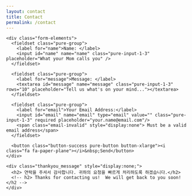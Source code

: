 ```yaml
---
layout: contact
title: Contact
permalink: /contact
---
```


<!-- START HERE -->
   <link rel="stylesheet" href="https://unpkg.com/purecss@1.0.0/build/pure-min.css">
   <link rel="stylesheet" href="https://maxcdn.bootstrapcdn.com/font-awesome/4.4.0/css/font-awesome.min.css">

  <form class="gform pure-form pure-form-stacked" method="POST" data-email="iris@mobigen.com"
   action="https://script.google.com/macros/s/AKfycbziEMeFJJdZCKSWCKVcITNYXD85H3I9vdVHCNG6pQz7RmbckSSl/exec">

    <div class="form-elements">
      <fieldset class="pure-group">
        <label for="name">Name: </label>
        <input id="name" name="name" class="pure-input-1-3" placeholder="What your Mom calls you" />
      </fieldset>

      <fieldset class="pure-group">
        <label for="message">Message: </label>
        <textarea id="message" name="message" class="pure-input-1-3" rows="10" placeholder="Tell us what's on your mind..."></textarea>
      </fieldset>

      <fieldset class="pure-group">
        <label for="email">Your Email Address:</label>
        <input id="email" name="email" type="email" value="" class="pure-input-1-3" required placeholder="your.name@email.com"/>
        <span class="email-invalid" style="display:none"> Must be a valid email address</span>
      </fieldset>

      <button class="button-success pure-button button-xlarge"><i class="fa fa-paper-plane"></i>&nbsp;Send</button>
    </div>

    <div class="thankyou_message" style="display:none;">
      <h2> 연락을 주셔서 감사합니다. 귀하의 요청을 빠르게 처리하도록 하겠습니다.</h2>
      <!-- h2> Thanks for contacting us!  We will get back to you soon!</h2 -->
    </div>

  </form>

  <!-- Submit the Form to Google Using "AJAX" -->
  <script data-cfasync="false" type="text/javascript" src="/assets/js/form-submission-handler.js"></script>
<!-- END -->
